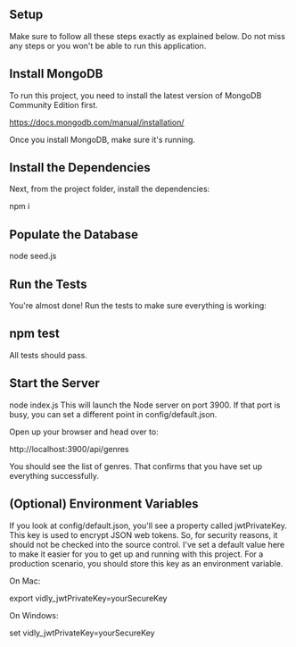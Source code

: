 ## Setup
Make sure to follow all these steps exactly as explained below. Do not miss any steps or you won't be able to run this application.

## Install MongoDB
To run this project, you need to install the latest version of MongoDB Community Edition first.

https://docs.mongodb.com/manual/installation/

Once you install MongoDB, make sure it's running.

## Install the Dependencies
Next, from the project folder, install the dependencies:

 npm i
 
## Populate the Database

  node seed.js
  
## Run the Tests
You're almost done! Run the tests to make sure everything is working:

## npm test
All tests should pass.

## Start the Server
node index.js
This will launch the Node server on port 3900. If that port is busy, you can set a different point in config/default.json.

Open up your browser and head over to:

http://localhost:3900/api/genres

You should see the list of genres. That confirms that you have set up everything successfully.

## (Optional) Environment Variables
If you look at config/default.json, you'll see a property called jwtPrivateKey. This key is used to encrypt JSON web tokens. So, for security reasons, it should not be checked into the source control. I've set a default value here to make it easier for you to get up and running with this project. For a production scenario, you should store this key as an environment variable.

On Mac:

  export vidly_jwtPrivateKey=yourSecureKey

On Windows:

  set vidly_jwtPrivateKey=yourSecureKey
